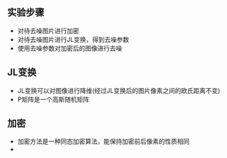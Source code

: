 ## 实验步骤

- 对待去噪图片进行加密
- 对待去噪图片进行JL变换，得到去噪参数
- 使用去噪参数对加密后的图像进行去噪

## JL变换

- JL变换可以对图像进行降维(经过JL变换后的图片像素之间的欧氏距离不变)
- P矩阵是一个高斯随机矩阵


## 加密

- 加密方法是一种同态加密算法，能保持加密前后像素的性质相同
- 